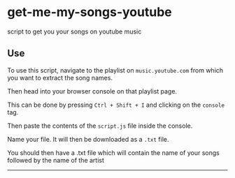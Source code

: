 # get-me-my-songs-youtube
script to get you your songs on youtube music

## Use
To use this script, navigate to the playlist on `music.youtube.com` from which you want to extract the song names.

Then head into your browser console on that playlist page.

This can be done by pressing `Ctrl + Shift + I` and clicking on the `console` tag.

Then paste the contents of the `script.js` file inside the console.

Name your file. It will then be downloaded as a `.txt` file.

You should then have a .txt file which will contain the name of your songs followed by the name of the artist

---
